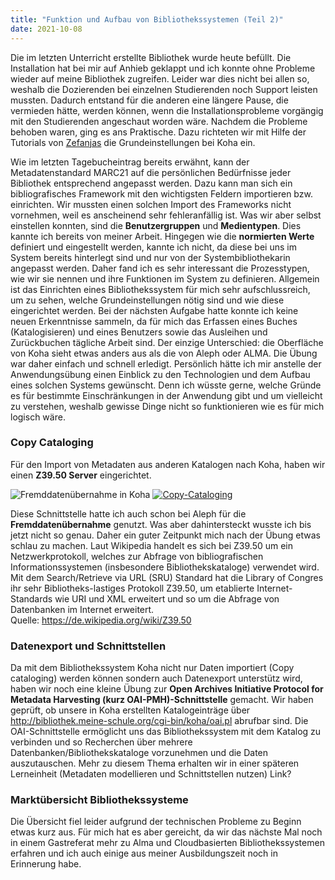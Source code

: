 ```yaml
---
title: "Funktion und Aufbau von Bibliothekssystemen (Teil 2)"
date: 2021-10-08
---
```


Die im letzten Unterricht erstellte Bibliothek wurde heute befüllt. Die Installation hat bei mir auf Anhieb geklappt und ich konnte ohne Probleme wieder auf meine Bibliothek zugreifen. Leider war dies nicht bei allen so, weshalb die Dozierenden bei einzelnen Studierenden noch Support leisten mussten. Dadurch entstand für die anderen eine längere Pause, die vermieden hätte, werden können, wenn die Installationsprobleme vorgängig mit den Studierenden angeschaut worden wäre. Nachdem die Probleme behoben waren, ging es ans Praktische. Dazu richteten wir mit Hilfe der Tutorials von [Zefanjas](https://zefanjas.de/koha-installation-schule-bibliografische-framework/) die Grundeinstellungen bei Koha ein.  

Wie im letzten Tagebucheintrag bereits erwähnt, kann der Metadatenstandard MARC21 auf die persönlichen Bedürfnisse jeder Bibliothek entsprechend angepasst werden. Dazu kann man sich ein bibliografisches Framework mit den wichtigsten Feldern importieren bzw. einrichten. Wir mussten einen solchen Import des Frameworks nicht vornehmen, weil es anscheinend sehr fehleranfällig ist. Was wir aber selbst einstellen konnten, sind die **Benutzergruppen** und **Medientypen**. Dies kannte ich bereits von meiner Arbeit. Hingegen wie die **normierten Werte** definiert und eingestellt werden, kannte ich nicht, da diese bei uns im System bereits hinterlegt sind und nur von der Systembibliothekarin angepasst werden. Daher fand ich es sehr interessant die Prozesstypen, wie wir sie nennen und ihre Funktionen im System zu definieren. Allgemein ist das Einrichten eines Bibliothekssystem für mich sehr aufschlussreich, um zu sehen, welche Grundeinstellungen nötig sind und wie diese eingerichtet werden. 
Bei der nächsten Aufgabe hatte konnte ich keine neuen Erkenntnisse sammeln, da für mich das Erfassen eines Buches (Katalogisieren) und eines Benutzers sowie das Ausleihen und Zurückbuchen tägliche Arbeit sind. Der einzige Unterschied: die Oberfläche von Koha sieht etwas anders aus als die von Aleph oder ALMA. Die Übung war daher einfach und schnell erledigt. Persönlich hätte ich mir anstelle der Anwendungsübung einen Einblick zu den Technologien und dem Aufbau eines solchen Systems gewünscht. Denn ich wüsste gerne, welche Gründe es für bestimmte Einschränkungen in der Anwendung gibt und um vielleicht zu verstehen, weshalb gewisse Dinge nicht so funktionieren wie es für mich logisch wäre.  

### Copy Cataloging
Für den Import von Metadaten aus anderen Katalogen nach Koha, haben wir einen **Z39.50 Server** eingerichtet.  

![Fremddatenübernahme in Koha](https://i.ibb.co/wR4t5Vm/Copy-Cataloging.png)
<a href="https://ibb.co/W6fCmZJ"><img src="https://i.ibb.co/wR4t5Vm/Copy-Cataloging.png" alt="Copy-Cataloging" border="0"></a>  

Diese Schnittstelle hatte ich auch schon bei Aleph für die **Fremddatenübernahme** genutzt. Was aber dahintersteckt wusste ich bis jetzt nicht so genau. Daher ein guter Zeitpunkt mich nach der Übung etwas schlau zu machen. Laut Wikipedia handelt es sich bei Z39.50 um ein Netzwerkprotokoll, welches zur Abfrage von bibliografischen Informationssystemen (insbesondere Bibliothekskataloge) verwendet wird. Mit dem Search/Retrieve via URL (SRU) Standard hat die Library of Congres ihr sehr Bibliotheks-lastiges Protokoll Z39.50, um etablierte Internet-Standards wie URI und XML erweitert und so um die Abfrage von Datenbanken im Internet erweitert.  
Quelle: <https://de.wikipedia.org/wiki/Z39.50>  

### Datenexport und Schnittstellen
Da mit dem Bibliothekssystem Koha nicht nur Daten importiert (Copy cataloging) werden können sondern auch Datenexport unterstütz wird, haben wir noch eine kleine Übung zur **Open Archives Initiative Protocol for Metadata Harvesting (kurz OAI-PMH)-Schnittstelle** gemacht.  Wir haben geprüft, ob unsere in Koha erstellten Katalogeinträge über <http://bibliothek.meine-schule.org/cgi-bin/koha/oai.pl> abrufbar sind. Die OAI-Schnittstelle ermöglicht uns das Bibliothekssystem mit dem Katalog zu verbinden und so Recherchen über mehrere Datenbanken/Bibliothekskataloge vorzunehmen und die Daten auszutauschen. Mehr zu diesem Thema erhalten wir in einer späteren Lerneinheit (Metadaten modellieren und Schnittstellen nutzen) Link?  

### Marktübersicht Bibliothekssysteme
Die Übersicht fiel leider aufgrund der technischen Probleme zu Beginn etwas kurz aus. Für mich hat es aber gereicht, da wir das nächste Mal noch in einem Gastreferat mehr zu Alma und Cloudbasierten Bibliothekssystemen erfahren und ich auch einige aus meiner Ausbildungszeit noch in Erinnerung habe.
